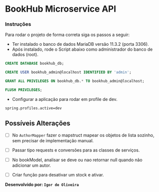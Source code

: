 # BookHub Microservice API

### Instruções

Para rodar o projeto de forma correta siga os passos a seguir:

- Ter instalado o banco de dados MariaDB versão 11.3.2 (porta 3306).
- Após instalado, rode o Script abaixo como administrador do banco de dados (root).
```sql
CREATE DATABASE bookhub_db;

CREATE USER bookhub_admin@localhost IDENTIFIED BY 'admin';

GRANT ALL PRIVILEGES ON bookhub_db.* TO bookhub_admin@localhost;

FLUSH PRIVILEGES;
```
- Configurar a aplicação para rodar em profile de dev.
```sh
spring.profiles.active=dev
```

## Possíveis Alterações
- [ ] No `AuthorMapper` fazer o mapstruct mapear os objetos de lista sozinho, sem precisar de implementação manual.
- [ ] Passar tipo requests e conversões para as classes de serviços. 
- [ ] No bookModel, analisar se deve ou nao retornar null quando não adicionar um autor.
- [ ] Criar função para desativar um stock e ativar.


**Desenvolvido por: `Igor de Oliveira`**



